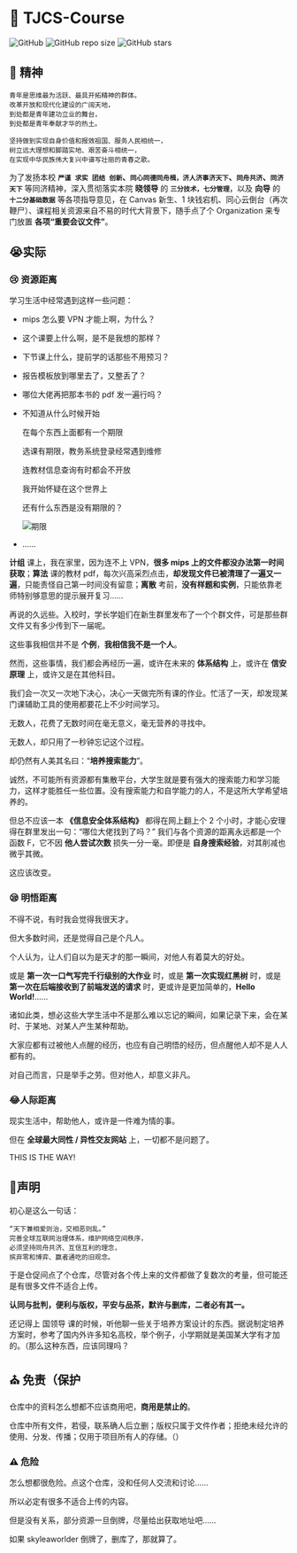 # :tada: TJCS-Course

![GitHub](https://img.shields.io/github/license/TJ-CSCCG/TJCS-Course?color=green)  ![GitHub repo size](https://img.shields.io/github/repo-size/TJ-CSCCG/TJCS-Course)  ![GitHub stars](https://img.shields.io/github/stars/TJ-CSCCG/TJCS-Course?color=yellow)


## :ship: 精神

```Chinese
青年是思维最为活跃、最具开拓精神的群体。
改革开放和现代化建设的广阔天地，
到处都是青年建功立业的舞台，
到处都是青年奉献才华的热土。

坚持做到实现自身价值和报效祖国、服务人民相统一，
树立远大理想和脚踏实地、艰苦奋斗相统一，
在实现中华民族伟大复兴中谱写壮丽的青春之歌。
```

为了发扬本校 **`严谨 求实 团结 创新`、`同心同德同舟楫，济人济事济天下`、`同舟共济`、`同济天下`** 等同济精神，深入贯彻落实本院 **晓领导** 的 **`三分技术，七分管理`**，以及 **向导** 的 **`十二分基础数据`** 等各项指导意见，在 Canvas 新生、1 块钱宕机、同心云倒台（再次鞭尸）、课程相关资源来自不易的时代大背景下，随手点了个 Organization 来专门放置 **各项“重要会议文件”**。



## :sob: ​实际

### :cry: 资源距离

学习生活中经常遇到这样一些问题：

* mips 怎么要 VPN 才能上啊，为什么？

* 这个课要上什么啊，是不是我想的那样？

* 下节课上什么，提前学的话那些不用预习？

* 报告模板放到哪里去了，又整丢了？

* 哪位大佬再把那本书的 pdf 发一遍行吗？

* 不知道从什么时候开始

  在每个东西上面都有一个期限

  选课有期限，教务系统登录经常遇到维修

  连教材信息查询有时都会不开放

  我开始怀疑在这个世界上

  还有什么东西是没有期限的？

  ![期限](./img/期限.png)

* ……

**计组** 课上，我在家里，因为连不上 VPN，**很多 mips 上的文件都没办法第一时间获取**；**算法** 课的教材 pdf，每次兴高采烈点击，**却发现文件已被清理了一遍又一遍**，只能责怪自己第一时间没有留意；**离散** 考前，**没有样题和实例**，只能依靠老师特别够意思的提示展开复习……

再说的久远些。入校时，学长学姐们在新生群里发布了一个个群文件，可是那些群文件又有多少传到下一届呢。

这些事我相信并不是 **个例**，**我相信我不是一个人**。

然而，这些事情，我们都会再经历一遍，或许在未来的 **体系结构** 上，或许在 **信安原理** 上，或许又是在其他科目。

我们会一次又一次地下决心，决心一天做完所有课的作业。忙活了一天，却发现某门课辅助工具的使用都要花上不少时间学习。

无数人，花费了无数时间在毫无意义，毫无营养的寻找中。

无数人，却只用了一秒钟忘记这个过程。

却仍然有人美其名曰：“**培养搜索能力**”。

诚然，不可能所有资源都有集散平台，大学生就是要有强大的搜索能力和学习能力，这样才能胜任一些位置。没有搜索能力和自学能力的人，不是这所大学希望培养的。

但总不应该一本 **《信息安全体系结构》** 都得在网上翻上个 2 个小时，才能心安理得在群里发出一句：“哪位大佬找到了吗？” 我们与各个资源的距离永远都是一个函数 F，它不因 **他人尝试次数** 损失一分一毫。即便是 **自身搜索经验**，对其削减也微乎其微。

这应该改变。



### :sleepy: 明悟距离

不得不说，有时我会觉得我很天才。

但大多数时间，还是觉得自己是个凡人。

个人认为，让人们自以为是天才的那一瞬间，对他人有着莫大的好处。

或是 **第一次一口气写完千行级别的大作业** 时，或是 **第一次实现红黑树** 时，或是 **第一次在后端接收到了前端发送的请求** 时，更或许是更加简单的，**Hello World!**……

诸如此类，想必这些大学生活中不是那么难以忘记的瞬间，如果记录下来，会在某时、于某地、对某人产生某种帮助。

大家应都有过被他人点醒的经历，也应有自己明悟的经历，但点醒他人却不是人人都有的。

对自己而言，只是举手之劳。但对他人，却意义非凡。



### :joy:人际距离

现实生活中，帮助他人，或许是一件难为情的事。

但在 **全球最大同性 / 异性交友网站** 上，一切都不是问题了。

THIS IS THE WAY!



## :mega: ​声明

初心是这么一句话：

```Chinese
“天下兼相爱则治，交相恶则乱。”
完善全球互联网治理体系，维护网络空间秩序，
必须坚持同舟共济、互信互利的理念，
摈弃零和博弈、赢者通吃的旧观念。
```

于是仓促间点了个仓库，尽管对各个传上来的文件都做了复数次的考量，但可能还是有很多文件不适合上传。

**认同与批判，便利与版权，平安与品茶，默许与删库，二者必有其一。**

还记得上 国领导 课的时候，听他聊一些关于培养方案设计的东西。据说制定培养方案时，参考了国内外许多知名高校，举个例子，小学期就是美国某大学有才加的。（那么这种东西，应该同理吗？



## :church: ​免责（保护

仓库中的资料怎么想都不应该商用吧，**商用是禁止的**。

仓库中所有文件，若侵，联系确人后立删；版权只属于文件作者；拒绝未经允许的使用、分发、传播；仅用于项目所有人的存储。（）

### :warning: 危险

怎么想都很危险。点这个仓库，没和任何人交流和讨论……

所以必定有很多不适合上传的内容。

但是没有关系，部分资源一旦倒牌，尽量给出获取地址吧……

如果 skyleaworlder 倒牌了，删库了，那就算了。